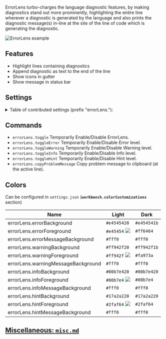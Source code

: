 ErrorLens turbo-charges the language diagnostic features, by making diagnostics stand out more prominently, highlighting
the entire line wherever a diagnostic is generated by the language and also prints the diagnostic message(s) in-line at
the site of the line of code which is generating the diagnostic.

![ErrorLens example](https://raw.githubusercontent.com/usernamehw/vscode-error-lens/master/img/demo.png)

## Features

* Highlight lines containing diagnostics
* Append diagnostic as text to the end of the line
* Show icons in gutter
* Show message in status bar

## Settings

<details>

<summary> Table of contributed settings (prefix "errorLens."):</summary>

| Name | Default | Description |
| --- | --- | --- |
| fontSize | | Font size of annotations. (**HACK**) |
| fontFamily | | Font family of annotations. (**HACK**) |
| fontWeight | normal | Font Weight of annotations. |
| fontStyleItalic | **false** | Show ErrorLens annotations in Italics, or not? |
| margin | 30px | Distance between the end of the line and the start of annotation. (CSS units) |
| padding | | Adds padding for the message. Visible difference when `message` colors are set. [Issue #23](https://github.com/usernamehw/vscode-error-lens/issues/23). Example: `2px 1ch`. |
| borderRadius | 3px | Adds border-radius for the message. Visible difference when `message` colors are set. [Issue #23](https://github.com/usernamehw/vscode-error-lens/issues/23). Example: `5px`. |
| enabledDiagnosticLevels | ["error","warning","info","hint"] | Customize which diagnostic levels to highlight. |
| annotationPrefix | ["ERROR: ","WARNING: ","INFO: ","HINT: "] | Specify diagnostic message prefixes (when addAnnotationTextPrefixes is true). For example, emoji: ❗ ⚠ ℹ. |
| addAnnotationTextPrefixes | **false** | When checked prefixes the diagnostic severity ('ERROR:', 'WARNING:' etc) to ErrorLens annotations. |
| addNumberOfDiagnostics | **false** | When checked prefixes number of diagnostics on the line. Like: `[1/2]`. |
| statusBarMessageEnabled | **false** | When checked shows current diagnostic in status bar. |
| statusBarColorsEnabled | **false** | When checked - the extension uses decoration foreground as color of StatusBar text. |
| exclude | [] | Specify messages that should not be highlighted (RegEx). |
| delay | **0** | **EXPERIMENTAL** Specify delay before showing problems. |
| onSave | **false** |  Update decorations only on document save. |
| gutterIconsEnabled | **false** | Show gutter icons (In place of debug breakpoint icon). |
| gutterIconsFollowCursorOverride | **true** | If this setting is `true` and `followCursor` setting is not `allLines`, then gutter icons would be rendered for all problems. But line decorations (background, message) only for active line." |
| gutterIconSize | 100% | Customize gutter icon size. Example: `120%` |
| gutterIconSet | default | Customize gutter icon style. Possible values: `default`, `defaultOutline`, `borderless`, `circle`. |
| errorGutterIconPath | | Set custom icons for gutter. Absolute path for error gutter icon. |
| warningGutterIconPath | | Set custom icons for gutter. Absolute path for warning gutter icon. |
| infoGutterIconPath | | Set custom icons for gutter. Absolute path for info gutter icon. |
| errorGutterIconColor | `#e45454` | Error color of the `circle` gutter icon set. |
| warningGutterIconColor | `#ff942f` | Warning color of the `circle` gutter icon set. |
| infoGutterIconColor | `#00b7e4` | Info color of the `circle` gutter icon set. |
| followCursor | allLines | Highlight only portion of the problems. Possible values: `allLines`, `activeLine`, `closestProblem`. |
| followCursorMore | **0** | Augments `followCursor`. Adds number of lines to top and bottom when `followCursor` is `activeLine`. Adds number of closest problems when `followCursor` is `closestProblem` |

</details>

## Commands

* `errorLens.toggle` Temporarily Enable/Disable ErrorLens.
* `errorLens.toggleError` Temporarily Enable/Disable Error level.
* `errorLens.toggleWarning` Temporarily Enable/Disable Warning level.
* `errorLens.toggleInfo` Temporarily Enable/Disable Info level.
* `errorLens.toggleHint` Temporarily Enable/Disable Hint level.
* `errorLens.copyProblemMessage` Copy problem message to clipboard (at the active line).

## Colors

Can be configured in `settings.json` (**`workbench.colorCustomizations`** section)

| Name | Light | Dark |
| --- | --- | --- |
| errorLens.errorBackground | `#e4545420` | `#e454541b` |
| errorLens.errorForeground | `#e45454` ![](https://placehold.it/15/e45454?text=+) | `#ff6464` |
| errorLens.errorMessageBackground | `#fff0` | `#fff0` |
| errorLens.warningBackground | `#ff942f20` | `#ff942f1b`|
| errorLens.warningForeground | `#ff942f` ![](https://placehold.it/15/ff942f?text=+) | `#fa973a` |
| errorLens.warningMessageBackground | `#fff0` | `#fff0` |
| errorLens.infoBackground | `#00b7e420` | `#00b7e420` |
| errorLens.infoForeground | `#00b7e4` ![](https://placehold.it/15/00b7e4?text=+) | `#00b7e4` |
| errorLens.infoMessageBackground | `#fff0` | `#fff0` |
| errorLens.hintBackground | `#17a2a220` | `#17a2a220` |
| errorLens.hintForeground | `#2faf64` ![](https://placehold.it/15/2faf64?text=+) | `#2faf64` |
| errorLens.hintMessageBackground | `#fff0` | `#fff0` |

## [Miscellaneous: `misc.md`](https://github.com/usernamehw/vscode-error-lens/blob/master/misc.md)
